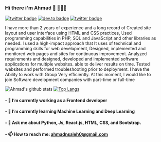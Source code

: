 ### Hi there i'm Ahmad 👋 👨🏻‍💻

[![twitter badge](https://img.shields.io/badge/twitter-@Ahmad_N_Saleh1-%231FA1F1?style=flat&logo=twitter&logoColor=white)](https://twitter.com/Ahmad_N_Saleh1)
[![dev.to badge](https://img.shields.io/badge/linkedin-ahmadnsaleh-%230177B5?style=flat&logo=linkedin)](https://www.linkedin.com/in/ahmadnsaleh)
[![twitter badge](https://img.shields.io/badge/instagram-@ahmadn.saleh2-%23E4415F?style=flat&logo=instagram&logoColor=white)](https://www.instagram.com/ahmadn.saleh2)

I have more than 2 years of experience and a long record of Created site layout and user
interface using HTML and CSS practices, Used programming capabilities in PHP, SQL and JavaScript and other libraries as needed. 
I used a high-impact approach that It uses of technical and programming skills for web development, Designed, implemented and monitored web pages and sites for continuous improvement. 
Analyzed requirements and designed, developed and implemented software applications for multiple websites. 
able to deliver results on time.
Tested websites and performed troubleshooting prior to deployment. 
I have the Ability to work with Group Very efficiently. 
At this moment, I would like to join Software development companies with part-time or full-time

![Ahmad's github stats](https://github-readme-stats.vercel.app/api?username=AhmadSaleh22&show_icons=true&theme=radical)
[![Top Langs](https://github-readme-stats.vercel.app/api/top-langs/?username=AhmadSaleh22&layout=compact)](https://github.com/anuraghazra/github-readme-stats)

#### - 🔭 I’m currently working as a Frontend developer
#### - 🌱 I’m currently learning Machine Learning and Deep Learning
#### - 💬 Ask me about Python, Js, React.js, HTML, CSS, and Bootstrap.
#### - 📫 How to reach me: ahmadnsaleh0@gmail.com

<!--
**AhmadSaleh22/AhmadSaleh22** is a ✨ _special_ ✨ repository because its `README.md` (this file) appears on your GitHub profile.

Here are some ideas to get you started:

- 🔭 I’m currently working as a FrontEnd developer
- 🌱 I’m currently learning Machine Learning and Deep Learning
- 💬 Ask me about ...
- 📫 How to reach me: ...
- 😄 Pronouns: ...
- ⚡ Fun fact: ...
-->
